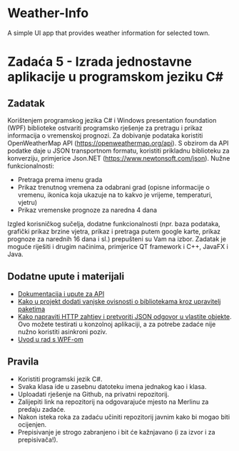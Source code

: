# Weather-Info
A simple UI app that provides weather information for selected town.

# Zadaća 5 - Izrada jednostavne aplikacije u programskom jeziku C#

## Zadatak

Korištenjem programskog jezika C# i Windows presentation foundation (WPF) biblioteke ostvariti programsko rješenje za pretragu i prikaz informacija o vremenskoj prognozi. Za dobivanje podataka koristiti OpenWeatherMap API (https://openweathermap.org/api). S obzirom da API podatke daje u JSON transportnom formatu, koristiti prikladnu biblioteku za konverziju, primjerice Json.NET (https://www.newtonsoft.com/json). Nužne funkcionalnosti:

* Pretraga prema imenu grada
* Prikaz trenutnog vremena za odabrani grad (opisne informacije o vremenu, ikonica koja ukazuje na to kakvo je vrijeme, temperaturi, vjetru)
* Prikaz vremenske prognoze za naredna 4 dana

Izgled korisničkog sučelja, dodatne funkcionalnosti (npr. baza podataka, grafički prikaz brzine vjetra, prikaz i pretraga putem google karte, prikaz prognoze za narednih 16 dana i sl.) prepušteni su Vam na izbor. Zadatak je moguće riješiti i drugim načinima, primjerice QT framework i C++, JavaFX i Java.

## Dodatne upute i materijali

* [Dokumentacija i upute za API](https://openweathermap.org/api)
* [Kako u projekt dodati vanjske ovisnosti o bibliotekama kroz upravitelj paketima](https://docs.microsoft.com/en-us/nuget/consume-packages/install-use-packages-visual-studio)
* [Kako napraviti HTTP zahtjev i pretvoriti JSON odgovor u vlastite objekte](https://docs.microsoft.com/en-us/dotnet/csharp/tutorials/console-webapiclient). Ovo možete testirati u konzolnoj aplikaciji, a za potrebe zadaće nije nužno koristiti asinkroni poziv.
* [Uvod u rad s WPF-om ](https://www.youtube.com/watch?v=gSfMNjWNoX0)

## Pravila

* Koristiti programski jezik C#.
* Svaka klasa ide u zasebnu datoteku imena jednakog kao i klasa.
* Uploadati rješenje na Github, na privatni repozitorij.
* Zalijepiti link na repozitorij na odgovarajuće mjesto na Merlinu za predaju zadaće.
* Nakon isteka roka za zadaću učiniti repozitorij javnim kako bi mogao biti ocijenjen.
* Prepisivanje je strogo zabranjeno i bit će kažnjavano (i za izvor i za prepisivača!).
